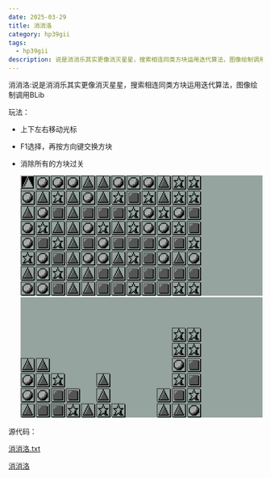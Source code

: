 ```yaml
---
date: 2025-03-29
title: 消消洛
category: hp39gii
tags:
  - hp39gii
description: 说是消消乐其实更像消灭星星，搜索相连同类方块运用迭代算法，图像绘制调用BLib
---
```

消消洛:说是消消乐其实更像消灭星星，搜索相连同类方块运用迭代算法，图像绘制调用BLib

玩法：
- 上下左右移动光标
- F1选择，再按方向键交换方块
- 消除所有的方块过关

	![left|240](/posts/files/Pasted%20image%2020250329170147.png)
	![left|240](/posts/files/Pasted%20image%2020250329170318.png)

源代码：

<a href="/code/消消洛.txt" download>消消洛.txt</a>

[消消洛](/code/消消洛.txt)